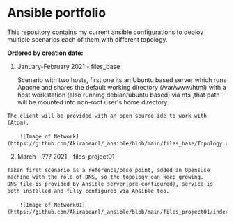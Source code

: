 # Ansible portfolio

This repository contains my current ansible configurations to deploy multiple scenarios each of them with different topology.

**Ordered by creation date:**

  1. January-February 2021 -  files_base 
  
        Scenario with two hosts, first one its an Ubuntu based server which runs Apache and shares the default working directory 
        (/var/www/html) with a host workstation (also running debian/ubuntu based) via nfs ,that path will be mounted into non-root user's home directory.
        
	The client will be provided with an open source ide to work with (Atom).
        
        ![Image of Network](https://github.com/Akirapearl/_ansible/blob/main/files_base/Topology.png)
       
  2. March - ??? 2021 - files_project01
        
	Taken first scenario as a reference/base point, added an Opensuse machine with the role of DNS, so the topology can keep growing.
	DNS file is provided by Ansible server(pre-configured), service is both installed and fully configured via Ansible too.
        
        ![Image of Network01](https://github.com/Akirapearl/_ansible/blob/main/files_project01/index.png)
